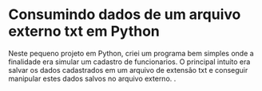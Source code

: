 # Consumindo dados de um arquivo externo txt em Python
Neste pequeno projeto em Python, criei um programa bem simples onde a finalidade era simular um cadastro de funcionarios.
O principal intuíto era salvar os dados cadastrados em um arquivo de extensão txt e conseguir manipular estes dados salvos no arquivo externo. . 
